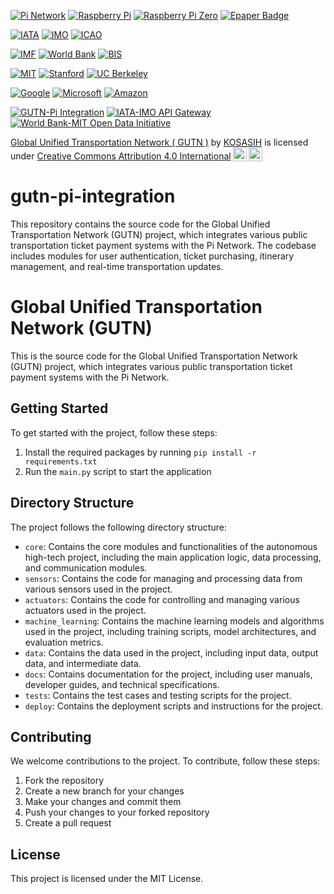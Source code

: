 [![Pi Network](https://img.shields.io/badge/Pi%20Network-Pi%20Network-blue.svg)](https://minepi.com/)
[![Raspberry Pi](https://img.shields.io/badge/Raspberry%20Pi-RPi-red.svg)](https://www.raspberrypi.com/)
[![Raspberry Pi Zero](https://img.shields.io/badge/Raspberry%20Pi%20Zero-RPi%20Zero-green.svg)](https://www.raspberrypi.com/products/raspberry-pi-zero/)
[![Epaper Badge](https://img.shields.io/badge/Epaper%20Badge-Epaper%20Badge-orange.svg)](https://medium.com/coinmonks/building-an-epaper-badge-with-a-raspberry-pi-zero-e4b98b3311c3) 

<!-- International Transportation Organizations -->
[![IATA](https://img.shields.io/badge/IATA-Transportation-blue.svg)](https://github.com/IATA/openapi)
[![IMO](https://img.shields.io/badge/IMO-Maritime-blue.svg)](https://github.com/IMO/imo-api)
[![ICAO](https://img.shields.io/badge/ICAO-Aviation-blue.svg)](https://github.com/ICAO/api)

<!-- International Finance Organizations -->
[![IMF](https://img.shields.io/badge/IMF-Finance-blue.svg)](https://github.com/imf/open-data)
[![World Bank](https://img.shields.io/badge/World%20Bank-Finance-blue.svg)](https://github.com/worldbank/open-data)
[![BIS](https://img.shields.io/badge/BIS-Finance-blue.svg)](https://github.com/bis-api/bis-api)

<!-- Institutions -->
[![MIT](https://img.shields.io/badge/MIT-Education-blue.svg)](https://github.com/mit)
[![Stanford](https://img.shields.io/badge/Stanford-Education-blue.svg)](https://github.com/stanford)
[![UC Berkeley](https://img.shields.io/badge/UC%20Berkeley-Education-blue.svg)](https://github.com/ucberkeley)

<!-- Technology Companies -->
[![Google](https://img.shields.io/badge/Google-Tech-blue.svg)](https://github.com/google)
[![Microsoft](https://img.shields.io/badge/Microsoft-Tech-blue.svg)](https://github.com/microsoft)
[![Amazon](https://img.shields.io/badge/Amazon-Tech-blue.svg)](https://github.com/amazon)

<!-- Partnership Repos -->
[![GUTN-Pi Integration](https://img.shields.io/badge/GUTN--Pi-Integration-blue.svg)](https://github.com/KOSASIH/gutn-pi-integration)
[![IATA-IMO API Gateway](https://img.shields.io/badge/IATA--IMO-API%20Gateway-blue.svg)](https://github.com/IATA-IMO/api-gateway)
[![World Bank-MIT Open Data Initiative](https://img.shields.io/badge/World%20Bank--MIT-Open%20Data-blue.svg)](https://github.com/worldbank-mit/open-data-initiative)

<p xmlns:cc="http://creativecommons.org/ns#" xmlns:dct="http://purl.org/dc/terms/"><a property="dct:title" rel="cc:attributionURL" href="https://github.com/KOSASIH/gutn-pi-integration">Global Unified Transportation Network ( GUTN )</a> by <a rel="cc:attributionURL dct:creator" property="cc:attributionName" href="https://www.linkedin.com/in/kosasih-81b46b5a">KOSASIH</a> is licensed under <a href="https://creativecommons.org/licenses/by/4.0/?ref=chooser-v1" target="_blank" rel="license noopener noreferrer" style="display:inline-block;">Creative Commons Attribution 4.0 International<img style="height:22px!important;margin-left:3px;vertical-align:text-bottom;" src="https://mirrors.creativecommons.org/presskit/icons/cc.svg?ref=chooser-v1" alt=""><img style="height:22px!important;margin-left:3px;vertical-align:text-bottom;" src="https://mirrors.creativecommons.org/presskit/icons/by.svg?ref=chooser-v1" alt=""></a></p>

# gutn-pi-integration
This repository contains the source code for the Global Unified Transportation Network (GUTN) project, which integrates various public transportation ticket payment systems with the Pi Network. The codebase includes modules for user authentication, ticket purchasing, itinerary management, and real-time transportation updates. 

# Global Unified Transportation Network (GUTN)

This is the source code for the Global Unified Transportation Network (GUTN) project, which integrates various public transportation ticket payment systems with the Pi Network.

## Getting Started

To get started with the project, follow these steps:

1. Install the required packages by running `pip install -r requirements.txt`
2. Run the `main.py` script to start the application

## Directory Structure

The project follows the following directory structure:

- `core`: Contains the core modules and functionalities of the autonomous high-tech project, including the main application logic, data processing, and communication modules.
- `sensors`: Contains the code for managing and processing data from various sensors used in the project.
- `actuators`: Contains the code for controlling and managing various actuators used in the project.
- `machine_learning`: Contains the machine learning models and algorithms used in the project, including training scripts, model architectures, and evaluation metrics.
- `data`: Contains the data used in the project, including input data, output data, and intermediate data.
- `docs`: Contains documentation for the project, including user manuals, developer guides, and technical specifications.
- `tests`: Contains the test cases and testing scripts for the project.
- `deploy`: Contains the deployment scripts and instructions for the project.

## Contributing

We welcome contributions to the project. To contribute, follow these steps:

1. Fork the repository
2. Create a new branch for your changes
3. Make your changes and commit them
4. Push your changes to your forked repository
5. Create a pull request

## License

This project is licensed under the MIT License.
